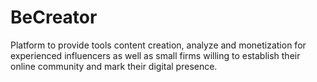 # BeCreator
Platform to provide tools content creation, analyze and monetization for experienced influencers as well as small firms willing to establish their online community and mark their digital presence.
